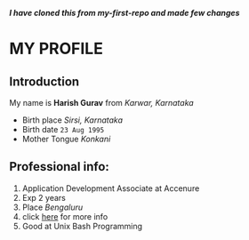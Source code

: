***I have cloned this from my-first-repo and made few changes***

# MY PROFILE

## Introduction

My name is **Harish Gurav** from *Karwar, Karnataka*

- Birth place *Sirsi, Karnataka*
- Birth date `23 Aug 1995`
- Mother Tongue *Konkani*

## Professional info:

1. Application Development Associate at Accenure
2. Exp 2 years
3. Place *Bengaluru*
4. click [here](https://www.linkedin.com/in/hareesh-gurav-31a48aa6) for more info
5. Good at Unix Bash Programming

